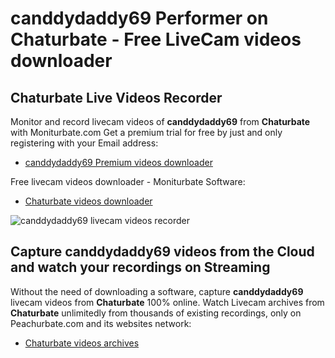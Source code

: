 # canddydaddy69 Performer on Chaturbate - Free LiveCam videos downloader

## Chaturbate Live Videos Recorder

Monitor and record livecam videos of **canddydaddy69** from **Chaturbate** with Moniturbate.com
Get a premium trial for free by just and only registering with your Email address:
* [canddydaddy69 Premium videos downloader](https://moniturbate.com/request-demo-licence-key.html)

Free livecam videos downloader - Moniturbate Software:
* [Chaturbate videos downloader](https://moniturbate.com/moniturbate-download-software.html)

![canddydaddy69 livecam videos recorder](https://peachurnet.com/templates/moniturbate-software.png)


## Capture canddydaddy69 videos from the Cloud and watch your recordings on Streaming

Without the need of downloading a software, capture **canddydaddy69** livecam videos from **Chaturbate** 100% online.
Watch Livecam archives from **Chaturbate** unlimitedly from thousands of existing recordings, only on Peachurbate.com and its websites network:
* [Chaturbate videos archives](https://peachurnet.com/)